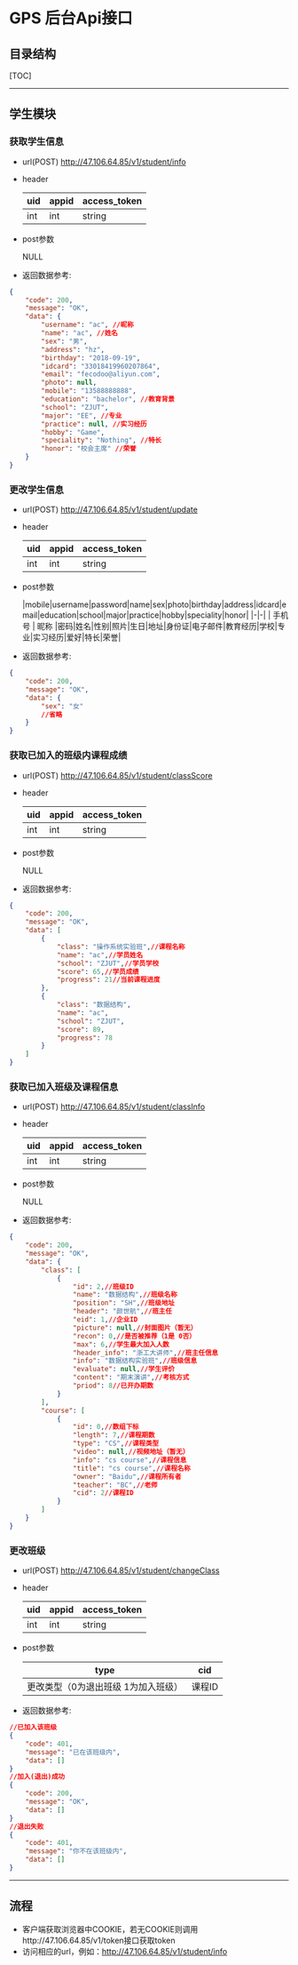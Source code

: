 # GPS 后台Api接口

## 目录结构

[TOC]

---

## 学生模块

### 获取学生信息
* url(POST)
  http://47.106.64.85/v1/student/info
* header

  | uid  | appid | access_token |
  | ---- | ----- | ------------ |
  | int  | int   | string       |

* post参数

    NULL

* 返回数据参考:
```json
{
    "code": 200,
    "message": "OK",
    "data": {
        "username": "ac", //昵称
        "name": "ac", //姓名
        "sex": "男",
        "address": "hz",
        "birthday": "2018-09-19",
        "idcard": "33018419960207864",
        "email": "fecodoo@aliyun.com",
        "photo": null,
        "mobile": "13588888888",
        "education": "bachelor", //教育背景
        "school": "ZJUT",
        "major": "EE", //专业
        "practice": null, //实习经历
        "hobby": "Game",
        "speciality": "Nothing", //特长
        "honor": "校会主席" //荣誉
    }
}
```

### 更改学生信息
* url(POST)
  http://47.106.64.85/v1/student/update
* header

  | uid  | appid | access_token |
  | ---- | ----- | ------------ |
  | int  | int   | string       |

* post参数

    |mobile|username|password|name|sex|photo|birthday|address|idcard|email|education|school|major|practice|hobby|speciality|honor|
    |-|-|
    | 手机号 | 昵称 |密码|姓名|性别|照片|生日|地址|身份证|电子邮件|教育经历|学校|专业|实习经历|爱好|特长|荣誉|

* 返回数据参考:
```json
{
    "code": 200,
    "message": "OK",
    "data": {
        "sex": "女"
        //省略
    }
}
```

### 获取已加入的班级内课程成绩
* url(POST)
  http://47.106.64.85/v1/student/classScore
* header

  | uid  | appid | access_token |
  | ---- | ----- | ------------ |
  | int  | int   | string       |

* post参数

    NULL

* 返回数据参考:
```json
{
    "code": 200,
    "message": "OK",
    "data": [
        {
            "class": "操作系统实验班",//课程名称
            "name": "ac",//学员姓名
            "school": "ZJUT",//学员学校
            "score": 65,//学员成绩
            "progress": 21//当前课程进度
        },
        {
            "class": "数据结构",
            "name": "ac",
            "school": "ZJUT",
            "score": 89,
            "progress": 78
        }
    ]
}
```

### 获取已加入班级及课程信息
* url(POST)
  http://47.106.64.85/v1/student/classInfo
* header

  | uid  | appid | access_token |
  | ---- | ----- | ------------ |
  | int  | int   | string       |

* post参数

    NULL

* 返回数据参考:
```json
{
    "code": 200,
    "message": "OK",
    "data": {
        "class": [
            {
                "id": 2,//班级ID
                "name": "数据结构",//班级名称
                "position": "SH",//班级地址
                "header": "颜世航",//班主任
                "eid": 1,//企业ID
                "picture": null,//封面图片（暂无）
                "recon": 0,//是否被推荐（1是 0否）
                "max": 6,//学生最大加入人数
                "header_info": "浙工大讲师",//班主任信息
                "info": "数据结构实验班",//班级信息
                "evaluate": null,//学生评价
                "content": "期末演讲",//考核方式
                "priod": 8//已开办期数
            }
        ],
        "course": [
            {
                "id": 0,//数组下标
                "length": 7,//课程期数
                "type": "CS",//课程类型
                "video": null,//视频地址（暂无）
                "info": "cs course",//课程信息
                "title": "cs course",//课程名称
                "owner": "Baidu",//课程所有者
                "teacher": "BC",//老师
                "cid": 2//课程ID
            }
        ]
    }
}
```

### 更改班级
* url(POST)
  http://47.106.64.85/v1/student/changeClass
* header

  | uid  | appid | access_token |
  | ---- | ----- | ------------ |
  | int  | int   | string       |

* post参数

    |type|cid|
    |-|-|
    |更改类型（0为退出班级 1为加入班级）|课程ID|

* 返回数据参考:

```json
//已加入该班级
{
    "code": 401,
    "message": "已在该班级内",
    "data": []
}
//加入(退出)成功
{
    "code": 200,
    "message": "OK",
    "data": []
}
//退出失败
{
    "code": 401,
    "message": "你不在该班级内",
    "data": []
}
```

---

## 流程

-  客户端获取浏览器中COOKIE，若无COOKIE则调用http://47.106.64.85/v1/token接口获取token
-  访问相应的url，例如：http://47.106.64.85/v1/student/info